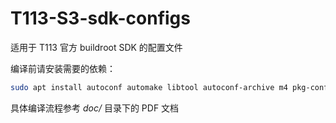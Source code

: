 # T113-S3-sdk-configs
适用于 T113 官方 buildroot SDK 的配置文件

编译前请安装需要的依赖：

```bash
sudo apt install autoconf automake libtool autoconf-archive m4 pkg-config python lib32stdc++6 u-boot-tools libssl-dev bison flex git gnupg build-essential curl zip gawk
```

具体编译流程参考 *doc/* 目录下的 PDF 文档